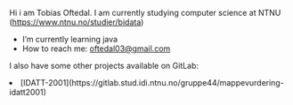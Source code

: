 Hi i am Tobias Oftedal. I am currently studying computer science at NTNU (https://www.ntnu.no/studier/bidata)
- I’m currently learning java
- How to reach me: oftedal03@gmail.com

I also have some other projects available on GitLab:
<li>
  [IDATT-2001](https://gitlab.stud.idi.ntnu.no/gruppe44/mappevurdering-idatt2001)
</li>
<!---
Skippyoftedal/Skippyoftedal is a ✨ special ✨ repository because its `README.md` (this file) appears on your GitHub profile.
You can click the Preview link to take a look at your changes.
--->
